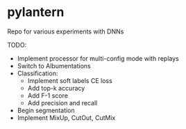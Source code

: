 # pylantern
Repo for various experiments with DNNs

TODO:
* Implement processor for multi-config mode with replays
* Switch to Albumentations
* Classification:
    * Implement soft labels CE loss
    * Add top-k accuracy
    * Add F-1 score
    * Add precision and recall
* Begin segmentation
* Implement MixUp, CutOut, CutMix

